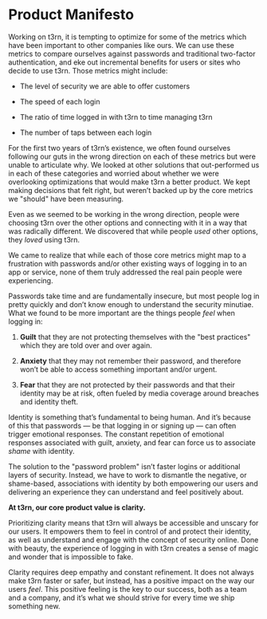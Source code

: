 # Product Manifesto

Working on t3rn, it is tempting to optimize for some of the metrics which have been important to other companies like ours. We can use these metrics to compare ourselves against passwords and traditional two-factor authentication, and eke out incremental benefits for users or sites who decide to use t3rn. Those metrics might include:

* The level of security we are able to offer customers

* The speed of each login

* The ratio of time logged in with t3rn to time managing t3rn

* The number of taps between each login

For the first two years of t3rn’s existence, we often found ourselves following our guts in the wrong direction on each of these metrics but were unable to articulate why. We looked at other solutions that out-performed us in each of these categories and worried about whether we were overlooking optimizations that would make t3rn a better product. We kept making decisions that felt right, but weren’t backed up by the core metrics we "should" have been measuring.

Even as we seemed to be working in the wrong direction, people were choosing t3rn over the other options and connecting with it in a way that was radically different. We discovered that while people *used* other options, they *loved* using t3rn.

We came to realize that while each of those core metrics might map to a frustration with passwords and/or other existing ways of logging in to an app or service, none of them truly addressed the real pain people were experiencing.

Passwords take time and are fundamentally insecure, but most people log in pretty quickly and don’t know enough to understand the security minutiae. What we found to be more important are the things people *feel* when logging in:

1. **Guilt** that they are not protecting themselves with the "best practices" which they are told over and over again.

2. **Anxiety** that they may not remember their password, and therefore won’t be able to access something important and/or urgent.

3. **Fear** that they are not protected by their passwords and that their identity may be at risk, often fueled by media coverage around breaches and identity theft.

Identity is something that’s fundamental to being human. And it’s because of this that passwords — be that logging in or signing up — can often trigger emotional responses. The constant repetition of emotional responses associated with guilt, anxiety, and fear can force us to associate *shame* with identity.

The solution to the "password problem" isn’t faster logins or additional layers of security. Instead, we have to work to dismantle the negative, or shame-based, associations with identity by both empowering our users and delivering an experience they can understand and feel positively about.

**At t3rn, our core product value is clarity.**

Prioritizing clarity means that t3rn will always be accessible and unscary for our users. It empowers them to feel in control of and protect their identity, as well as understand and engage with the concept of security online. Done with beauty, the experience of logging in with t3rn creates a sense of magic and wonder that is impossible to fake.

Clarity requires deep empathy and constant refinement. It does not always make t3rn faster or safer, but instead, has a positive impact on the way our users *feel*. This positive feeling is the key to our success, both as a team and a company, and it’s what we should strive for every time we ship something new.
